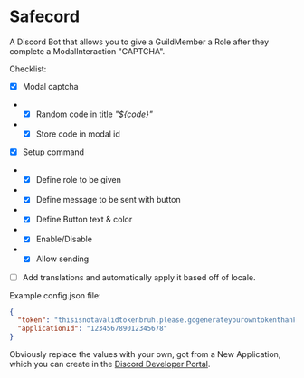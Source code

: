 # Safecord
A Discord Bot that allows you to give a GuildMember a Role after they complete a ModalInteraction "CAPTCHA".

Checklist:
- [x] Modal captcha
- - [x] Random code in title *"${code}"*
- - [x] Store code in modal id
- [x] Setup command
- - [x] Define role to be given
- - [x] Define message to be sent with button
- - [x] Define Button text & color
- - [x] Enable/Disable
- - [x] Allow sending
- [ ] Add translations and automatically apply it based off of locale.

Example config.json file:
```json
{
  "token": "thisisnotavalidtokenbruh.please.gogenerateyourowntokenthankyouverymuch",
  "applicationId": "123456789012345678"
}
```
Obviously replace the values with your own, got from a New Application, which you can create in the [Discord Developer Portal](https://discord.com/developers/applications).